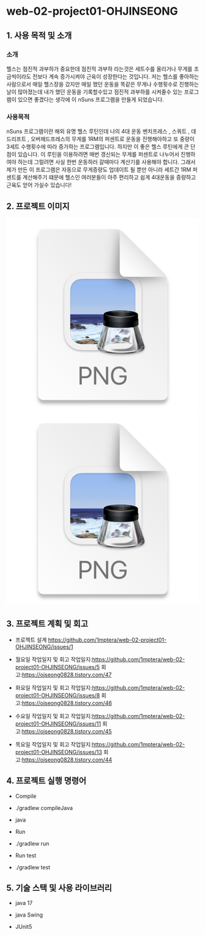 # web-02-project01-OHJINSEONG
## 1. 사용 목적 및 소개

### 소개
헬스는 점진적 과부하가 중요한데 점진적 과부하 라는것은 세트수를 올리거나
무게를 조금씩이라도 전보다 계속 증가시켜야 근육이 성장한다는 것입니다.
저는 헬스를 좋아하는 사람으로서 매일 헬스장을 갔지만 매일 했던 운동을
똑같은 무게나 수행횟수로 진행하는 날이 많아졌는데 내가 했던 운동을
기록할수있고 점진적 과부하를 시켜줄수 있는 프로그램이 있으면 
좋겠다는 생각에 이 nSuns 프로그램을 만들게 되었습니다.

### 사용목적
nSuns 프로그램이란 해외 유명 헬스 루틴인데 나의 4대 운동
벤치프레스 , 스쿼트 , 데드리프트 , 오버헤드프레스의 무게를
1RM의 퍼센트로 운동을 진행해야하고 또 중량이 3세트 수행횟수에 
따라 증가하는 프로그램입니다.
하지만 이 좋은 헬스 루틴에게 큰 단점이 있습니다. 이 루틴을 이용하려면
매번 갱신되는 무게를 퍼센트로 나누어서 진행하여야 하는데 그럴려면
사실 한번 운동하러 갈때마다 계산기를 사용해야 합니다.
그래서 제가 만든 이 프로그램은 자동으로 무게증량도 업데이트 될 뿐만
아니라 세트간 1RM 퍼센트를 계산해주기 떄문에 헬스인 여러분들이 
아주 편리하고 쉽게 4대운동을 증량하고 근육도 얻어 가실수 있습니다!

## 2. 프로젝트 이미지

<img src = "img.png">

<img src ="img_1.png">

## 3. 프로젝트 계획 및 회고
- 프로젝트 설계
https://github.com/1mptera/web-02-project01-OHJINSEONG/issues/1

- 월요일 작업일지 및 회고
작업일지:https://github.com/1mptera/web-02-project01-OHJINSEONG/issues/5
회고:https://ojseong0828.tistory.com/47

- 화요일 작업일지 및 회고
작업일지:https://github.com/1mptera/web-02-project01-OHJINSEONG/issues/8
회고:https://ojseong0828.tistory.com/46

- 수요일 작업일지 및 회고
작업일지:https://github.com/1mptera/web-02-project01-OHJINSEONG/issues/11
회고:https://ojseong0828.tistory.com/45

- 목요일 작업일지 및 회고
작업일지:https://github.com/1mptera/web-02-project01-OHJINSEONG/issues/13
회고:https://ojseong0828.tistory.com/44

## 4. 프로젝트 실행 명령어
- Compile 
- ./gradlew compileJava
- java

- Run
- ./gradlew run

- Run test
- ./gradlew test

## 5. 기술 스택 및 사용 라이브러리
- java 17

- java Swing

- JUnit5
